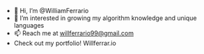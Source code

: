 - 👋 Hi, I’m @WilliamFerrario
- 👀 I’m interested in growing my algorithm knowledge and unique languages
- 📫 Reach me at willferrario99@gmail.com
- Check out my portfolio! Willferrar.io
